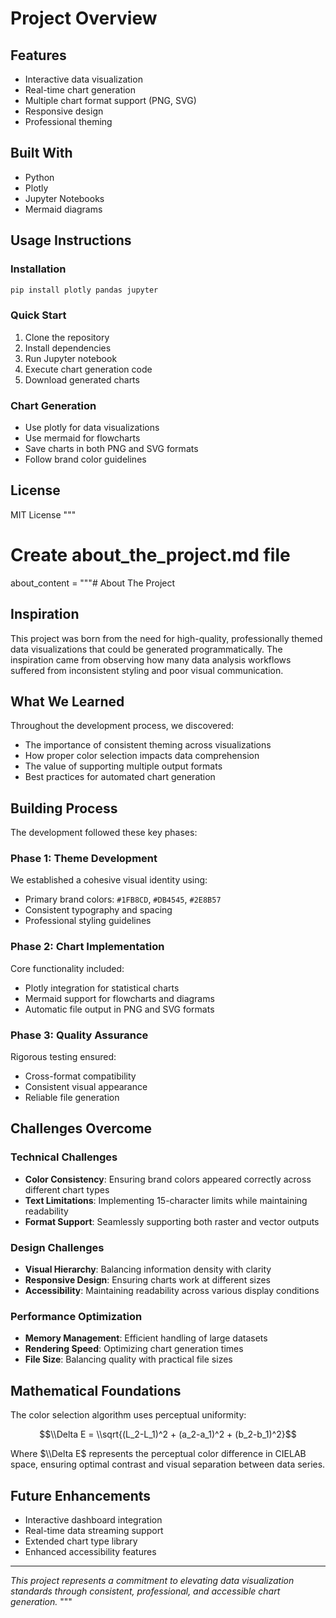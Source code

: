 # Project Overview

## Features
- Interactive data visualization
- Real-time chart generation
- Multiple chart format support (PNG, SVG)
- Responsive design
- Professional theming

## Built With
- Python
- Plotly
- Jupyter Notebooks
- Mermaid diagrams

## Usage Instructions

### Installation
```bash
pip install plotly pandas jupyter
```

### Quick Start
1. Clone the repository
2. Install dependencies
3. Run Jupyter notebook
4. Execute chart generation code
5. Download generated charts

### Chart Generation
- Use plotly for data visualizations
- Use mermaid for flowcharts
- Save charts in both PNG and SVG formats
- Follow brand color guidelines

## License
MIT License
"""

# Create about_the_project.md file
about_content = """# About The Project

## Inspiration
This project was born from the need for high-quality, professionally themed data visualizations that could be generated programmatically. The inspiration came from observing how many data analysis workflows suffered from inconsistent styling and poor visual communication.

## What We Learned
Throughout the development process, we discovered:
- The importance of consistent theming across visualizations
- How proper color selection impacts data comprehension
- The value of supporting multiple output formats
- Best practices for automated chart generation

## Building Process
The development followed these key phases:

### Phase 1: Theme Development
We established a cohesive visual identity using:
- Primary brand colors: `#1FB8CD`, `#DB4545`, `#2E8B57`
- Consistent typography and spacing
- Professional styling guidelines

### Phase 2: Chart Implementation
Core functionality included:
- Plotly integration for statistical charts
- Mermaid support for flowcharts and diagrams
- Automatic file output in PNG and SVG formats

### Phase 3: Quality Assurance
Rigorous testing ensured:
- Cross-format compatibility
- Consistent visual appearance
- Reliable file generation

## Challenges Overcome

### Technical Challenges
- **Color Consistency**: Ensuring brand colors appeared correctly across different chart types
- **Text Limitations**: Implementing 15-character limits while maintaining readability
- **Format Support**: Seamlessly supporting both raster and vector outputs

### Design Challenges
- **Visual Hierarchy**: Balancing information density with clarity
- **Responsive Design**: Ensuring charts work at different sizes
- **Accessibility**: Maintaining readability across various display conditions

### Performance Optimization
- **Memory Management**: Efficient handling of large datasets
- **Rendering Speed**: Optimizing chart generation times
- **File Size**: Balancing quality with practical file sizes

## Mathematical Foundations

The color selection algorithm uses perceptual uniformity:

$$\\Delta E = \\sqrt{(L_2-L_1)^2 + (a_2-a_1)^2 + (b_2-b_1)^2}$$

Where $\\Delta E$ represents the perceptual color difference in CIELAB space, ensuring optimal contrast and visual separation between data series.

## Future Enhancements
- Interactive dashboard integration
- Real-time data streaming support
- Extended chart type library
- Enhanced accessibility features

---

*This project represents a commitment to elevating data visualization standards through consistent, professional, and accessible chart generation.*
"""


